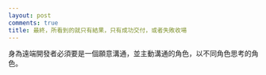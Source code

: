```yaml
---
layout: post
comments: true
title: 最終，所看到的就只有結果，只有成功交付，或者失敗收場
---
```




身為遠端開發者必須要是一個願意溝通，並主動溝通的角色，以不同角色思考的角色。

